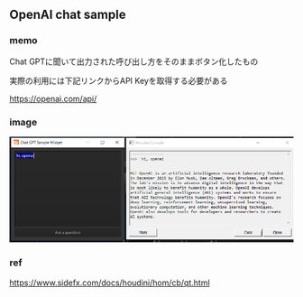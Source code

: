 ## OpenAI chat sample


### memo
Chat GPTに聞いて出力された呼び出し方をそのままボタン化したもの

実際の利用には下記リンクからAPI Keyを取得する必要がある

https://openai.com/api/


### image
![](../../image/2022-12-17-19-40-21.png)

### ref
https://www.sidefx.com/docs/houdini/hom/cb/qt.html